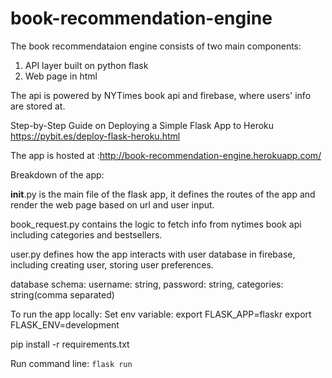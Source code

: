 # book-recommendation-engine

The book recommendataion engine consists of two main components:
1. API layer built on python flask
2. Web page in html

The api is powered by NYTimes book api and firebase, where users' info are stored at.

Step-by-Step Guide on Deploying a Simple Flask App to Heroku
https://pybit.es/deploy-flask-heroku.html

The app is hosted at :http://book-recommendation-engine.herokuapp.com/

Breakdown of the app:

__init__.py is the main file of the flask app, it defines the routes of the app and render the web page based on url and user input.

book_request.py contains the logic to fetch info from nytimes book api including categories and bestsellers. 

user.py defines how the app interacts with user database in firebase, including creating user, storing user preferences.

database schema:
username: string,
password: string,
categories: string(comma separated)


To run the app locally:
Set env variable: 
export FLASK_APP=flaskr
export FLASK_ENV=development

pip install -r requirements.txt

Run command line:
`flask run`
